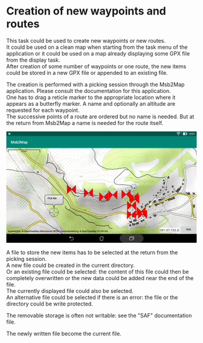 # Creation of new waypoints and routes

This task could be used to create new waypoints or
new routes.  
It could be used on a clean map when starting from the task menu
of the application or it could be used on a map already displaying
some GPX file from the display task.  
After creation of some number of waypoints or one route, the new
items could be stored in a new GPX file or appended to an existing
file.

The creation is performed with a picking session through the Msb2Map
application. Please consult the documentation for this application.  
One has to drag a reticle marker to the appropriate location where
it appears as a butterfly marker. A name and optionally an altitude
are requested for each waypoint.  
The successive points of a route are
ordered but no name is needed. But at the return from Msb2Map a name is
needed for the route itself.

![PickRoute](Gallery/PickRoute.jpg)

A file to store the new items has to be selected at the return
from the picking session.  
A new file could be created in the current directory.  
Or an existing file could be selected: the content of
this file could then be completely overwritten or the new data could
be added near the end of the file.  
The currently displayed file could also be selected.  
An alternative file could be selected if there is an error: the file
or the directory could be write protected.

The removable storage is often not writable: see the "SAF" documentation
file.

The newly written file become the current file.

